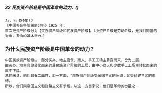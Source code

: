 ##### 32 民族资产阶级是中国革命的动力。()
    32、√。教材pl3
    《中国社会各阶级的分析》1925 年:
    首次把资产阶级分为【买办资产阶级和民族资产阶级】。（小资产阶级是劳动阶级，是我们同盟的对象，革命的基本动力。）

### 为什么民族资产阶级是中国革命的动力？
    中国民族资产阶级由一部分买办、地主官僚、商人、手工工场主转变而来，分为二层，
    由买办、地主官僚转化而来的属民族资产阶级的上层，由中小商人和少数手工工场主转化而来的属中下层。
    总的来说，他们具有二面性，即一方面，“民族资产阶级受帝国主义的压迫，又受封建主义的束缚，
    所以，他们同帝国主义和封建主义有矛盾。从这一方面来说，他们是革命的力量之一























    